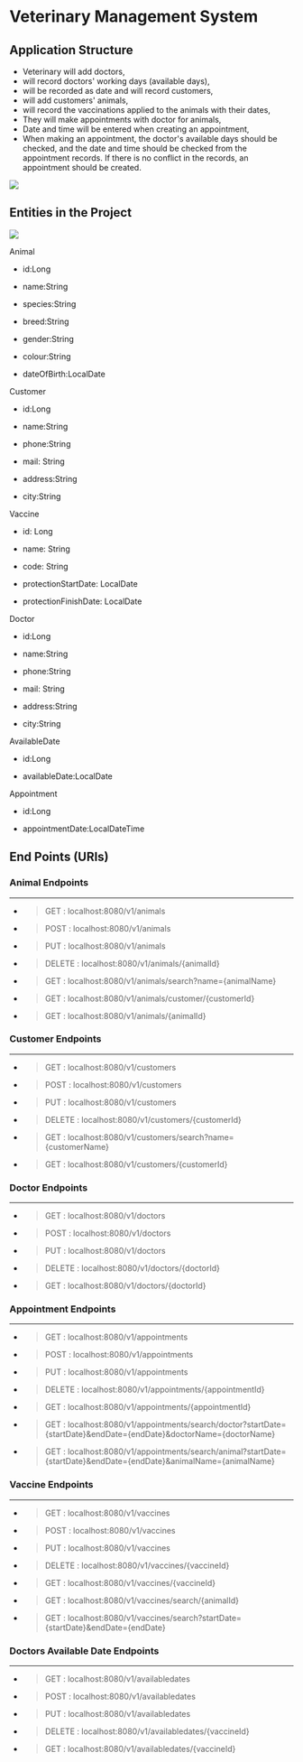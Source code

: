 # Veterinary Management System


## Application Structure

- Veterinary will add doctors,
- will record doctors' working days (available days),
- will be recorded as date and will record customers,
- will add customers' animals,
- will record the vaccinations applied to the animals with their dates,
- They will make appointments with doctor for animals,
- Date and time will be entered when creating an appointment,
- When making an appointment, the doctor's available days should be checked, and the date and time should be checked from the appointment records. If there is no conflict in the records, an appointment should be created.

![](/ss/ss1.PNG)

## Entities in the Project

![](UML%20Class%20Diagram.PNG)

Animal

- id:Long

- name:String

- species:String

- breed:String

- gender:String

- colour:String

- dateOfBirth:LocalDate

Customer

- id:Long

- name:String

- phone:String

- mail: String

- address:String

- city:String

Vaccine

- id: Long

- name: String

- code: String

- protectionStartDate: LocalDate

- protectionFinishDate: LocalDate

Doctor

- id:Long

- name:String

- phone:String

- mail: String

- address:String

- city:String

AvailableDate

- id:Long

- availableDate:LocalDate

Appointment

- id:Long

- appointmentDate:LocalDateTime


## End Points (URIs)

### Animal Endpoints
****
+ > GET : localhost:8080/v1/animals

+ > POST : localhost:8080/v1/animals

+ > PUT : localhost:8080/v1/animals

+ > DELETE : localhost:8080/v1/animals/{animalId}

+ > GET : localhost:8080/v1/animals/search?name={animalName}

+ > GET : localhost:8080/v1/animals/customer/{customerId}

+ > GET : localhost:8080/v1/animals/{animalId}

  
### Customer Endpoints
****
+ > GET : localhost:8080/v1/customers

+ > POST : localhost:8080/v1/customers

+ > PUT : localhost:8080/v1/customers

+ > DELETE : localhost:8080/v1/customers/{customerId}

+ > GET : localhost:8080/v1/customers/search?name={customerName}

+ > GET : localhost:8080/v1/customers/{customerId}


### Doctor Endpoints
****
+ > GET : localhost:8080/v1/doctors

+ > POST : localhost:8080/v1/doctors

+ > PUT : localhost:8080/v1/doctors

+ > DELETE : localhost:8080/v1/doctors/{doctorId}

+ > GET : localhost:8080/v1/doctors/{doctorId}


### Appointment Endpoints
****
+ > GET : localhost:8080/v1/appointments

+ > POST : localhost:8080/v1/appointments

+ > PUT : localhost:8080/v1/appointments

+ > DELETE : localhost:8080/v1/appointments/{appointmentId}

+ > GET : localhost:8080/v1/appointments/{appointmentId}

+ > GET : localhost:8080/v1/appointments/search/doctor?startDate={startDate}&endDate={endDate}&doctorName={doctorName}

+ > GET : localhost:8080/v1/appointments/search/animal?startDate={startDate}&endDate={endDate}&animalName={animalName}


### Vaccine Endpoints
****
+ > GET : localhost:8080/v1/vaccines

+ > POST : localhost:8080/v1/vaccines

+ > PUT : localhost:8080/v1/vaccines

+ > DELETE : localhost:8080/v1/vaccines/{vaccineId}

+ > GET : localhost:8080/v1/vaccines/{vaccineId}

+ > GET : localhost:8080/v1/vaccines/search/{animalId}

+ > GET : localhost:8080/v1/vaccines/search?startDate={startDate}&endDate={endDate}


### Doctors Available Date Endpoints
****
+ > GET : localhost:8080/v1/availabledates

+ > POST : localhost:8080/v1/availabledates

+ > PUT : localhost:8080/v1/availabledates

+ > DELETE : localhost:8080/v1/availabledates/{vaccineId}

+ > GET : localhost:8080/v1/availabledates/{vaccineId}


